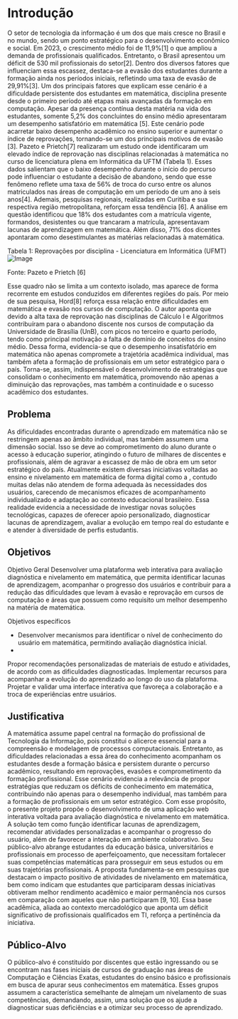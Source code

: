 # Introdução

O setor de tecnologia da informação é um dos que mais cresce no Brasil e no mundo, sendo um ponto estratégico para o desenvolvimento econômico e social. Em 2023, o crescimento médio foi de 11,9%[1] o que ampliou a demanda de profissionais qualificados. Entretanto, o Brasil apresentou um déficit de 530 mil profissionais do setor[2]. Dentro dos diversos fatores que influenciam essa escassez, destaca-se a evasão dos estudantes durante a formação ainda nos períodos iniciais, refletindo uma taxa de evasão de 29,91%[3].
Um dos principais fatores que explicam esse cenário é a dificuldade persistente dos estudantes em matemática, disciplina presente desde o primeiro período até etapas mais avançadas da formação em computação. Apesar da presença contínua desta matéria na vida dos estudantes, somente 5,2% dos concluintes do ensino médio apresentaram um desempenho satisfatório em matemática [5]. Este cenário pode acarretar baixo desempenho acadêmico no ensino superior e aumentar o índice de reprovações, tornando-se um dos principais motivos de evasão [3]. Pazeto e Prietch[7] realizaram um estudo onde identificaram um elevado índice de reprovação nas disciplinas relacionadas à matemática no curso de licenciatura plena em Informática da UFTM (Tabela 1). 
Esses dados salientam que o baixo desempenho durante o início do percurso pode influenciar o estudante a decisão de abandono, sendo que esse fenômeno reflete uma taxa de 56% de troca do curso entre os alunos matriculados nas áreas de computação em um período de um ano à seis anos[4]. 
Ademais, pesquisas regionais, realizadas em Curitiba e sua respectiva região metropolitana, reforçam essa tendência [6]. A análise em questão identificou que 18% dos estudantes com a matrícula vigente, formandos, desistentes ou que trancaram a matrícula, apresentavam lacunas de aprendizagem em matemática. Além disso, 71% dos dicentes apontaram como desestimulantes as matérias relacionadas à matemática. 

Tabela 1: Reprovações por disciplina - Licenciatura em Informática (UFMT)
![Image](https://github.com/user-attachments/assets/9b6d20e0-389e-4763-8cc0-abf37bfc3cf5)
 
Fonte: Pazeto e Prietch [6]

Esse quadro não se limita a um contexto isolado, mas aparece de forma recorrente em estudos conduzidos em diferentes regiões do país. Por meio de sua pesquisa, Hord[8] reforça essa relação entre dificuldades em matemática e evasão nos cursos de computação. O autor aponta que devido a alta taxa de reprovação nas disciplinas de Cálculo I e Algoritmos contribuíram para o abandono discente nos cursos de computação da Universidade de Brasília (UnB), com picos no terceiro e quarto período, tendo como principal motivação a falta de domínio de conceitos do ensino médio. Dessa forma, evidencia-se que o desempenho insatisfatório em matemática não apenas compromete a trajetória acadêmica individual, mas também afeta a formação de profissionais em um setor estratégico para o país. Torna-se, assim, indispensável o desenvolvimento de estratégias que consolidam o conhecimento em matemática, promovendo não apenas a diminuição das reprovações, mas também a continuidade e o sucesso acadêmico dos estudantes.

## Problema

As dificuldades encontradas durante o aprendizado em matemática não se restringem apenas ao âmbito individual, mas também assumem uma dimensão social. Isso se deve ao comprometimento do aluno durante o acesso à educação superior, atingindo o futuro de milhares de discentes e profissionais, além de agravar a escassez de mão de obra em um setor estratégico do país. 
Atualmente existem diversas iniciativas voltadas ao ensino e nivelamento em matemática de forma digital como a , contudo muitas delas não atendem de forma adequada às necessidades dos usuários, carecendo de mecanismos eficazes de acompanhamento individualizado e adaptação ao contexto educacional brasileiro. 
Essa realidade evidencia a necessidade de investigar novas soluções tecnológicas, capazes de oferecer apoio personalizado, diagnosticar lacunas de aprendizagem, avaliar a evolução em tempo real do estudante e  e atender à diversidade de perfis estudantis.

## Objetivos

Objetivo Geral 
Desenvolver uma plataforma web interativa para avaliação diagnóstica e nivelamento em matemática, que permita identificar lacunas de aprendizagem, acompanhar o progresso dos usuários e contribuir para a redução das dificuldades que levam à evasão e reprovação em cursos de computação e áreas que possuem como requisito um melhor desempenho na matéria de matemática. 

Objetivos específicos
- Desenvolver mecanismos para identificar o nível de conhecimento do usuário em matemática, permitindo avaliação diagnóstica inicial.
- 
Propor recomendações personalizadas de materiais de estudo e atividades, de acordo com as dificuldades diagnosticadas.
Implementar recursos para acompanhar a evolução do aprendizado ao longo do uso da plataforma.
Projetar e validar uma interface interativa que favoreça a colaboração e a troca de experiências entre usuários. 

## Justificativa

A matemática assume papel central na formação do profissional de Tecnologia da Informação, pois constitui o alicerce essencial para a compreensão e modelagem de processos computacionais. Entretanto, as dificuldades relacionadas a essa área do conhecimento acompanham os estudantes desde a formação básica e persistem durante o percurso acadêmico, resultando em reprovações, evasões e comprometimento da formação profissional. Esse cenário evidencia a relevância de propor estratégias que reduzam os déficits de conhecimento em matemática, contribuindo não apenas para o desempenho individual, mas também para a formação de profissionais em um setor estratégico.
Com esse propósito, o presente projeto propõe o desenvolvimento de uma aplicação web interativa voltada para avaliação diagnóstica e nivelamento em matemática. A solução tem como função identificar lacunas de aprendizagem, recomendar atividades personalizadas e acompanhar o progresso do usuário, além de favorecer a interação em ambiente colaborativo. Seu público-alvo abrange estudantes da educação básica, universitários e profissionais em processo de aperfeiçoamento, que necessitam fortalecer suas competências matemáticas para prosseguir em seus estudos ou em suas trajetórias profissionais.
A proposta fundamenta-se em pesquisas que destacam o impacto positivo de atividades de nivelamento em matemática, bem como indicam que estudantes que participaram dessas iniciativas obtiveram melhor rendimento acadêmico e maior permanência nos cursos em comparação com aqueles que não participaram [9, 10]. Essa base acadêmica, aliada ao contexto mercadológico que aponta um déficit significativo de profissionais qualificados em TI, reforça a pertinência da iniciativa.


## Público-Alvo

O público-alvo é constituído por discentes que estão ingressando ou se encontram nas fases iniciais de cursos de graduação nas áreas de Computação e Ciências Exatas, estudantes do ensino básico e profissionais em busca de apurar seus conhecimentos em matemática. Esses grupos assumem a característica semelhante de almejam um nivelamento de suas competências, demandando, assim, uma solução que os ajude a diagnosticar suas deficiências e a otimizar seu processo de aprendizado.

